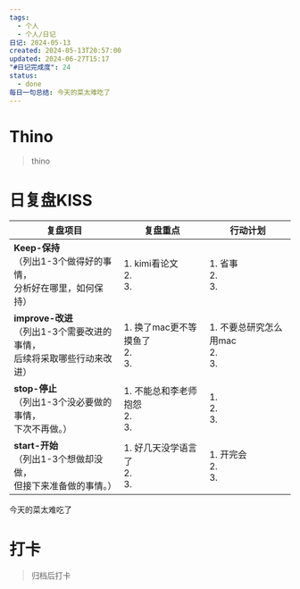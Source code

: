```yaml
---
tags:
  - 个人
  - 个人/日记
日记: 2024-05-13
created: 2024-05-13T20:57:00
updated: 2024-06-27T15:17
"#日记完成度": 24
status:
  - done
每日一句总结: 今天的菜太难吃了
---
```


# Thino
> thino

# 日复盘KISS
| **复盘项目**                                             | **复盘重点**                     | **行动计划**                     |
| ---------------------------------------------------- | ---------------------------- | ---------------------------- |
| **Keep-保持**<br>（列出1-3个做得好的事情，<br>   分析好在哪里，如何保持）     | 1.  kimi看论文<br>2. <br>3.     | 1.  省事<br>2. <br>3.          |
| **improve-改进**<br>（列出1-3个需要改进的事情，<br>  后续将采取哪些行动来改进） | 1.  换了mac更不等摸鱼了<br>2. <br>3. | 1.  不要总研究怎么用mac<br>2. <br>3. |
| **stop-停止**<br>（列出1-3个没必要做的事情，<br>下次不再做。）            | 1.  不能总和李老师抱怨<br>2. <br>3.   | 1.  <br>2. <br>3.            |
| **start-开始**<br>（列出1-3个想做却没做，<br>但接下来准备做的事情。）        | 1.  好几天没学语言了<br>2. <br>3.    | 1.  开完会<br>2. <br>3.         |
今天的菜太难吃了


# 打卡
> 归档后打卡


